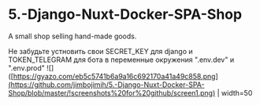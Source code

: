 # 5.-Django-Nuxt-Docker-SPA-Shop
A small shop selling hand-made goods.


Не забудьте устновить свои SECRET_KEY для django и TOKEN_TELEGRAM для бота в переменные окружения ".env.dev" и ".env.prod"
![]([https://gyazo.com/eb5c5741b6a9a16c692170a41a49c858.png](https://github.com/jimbojimih/5.-Django-Nuxt-Docker-SPA-Shop/blob/master/!screenshots%20for%20github/screen1.png) | width=50
